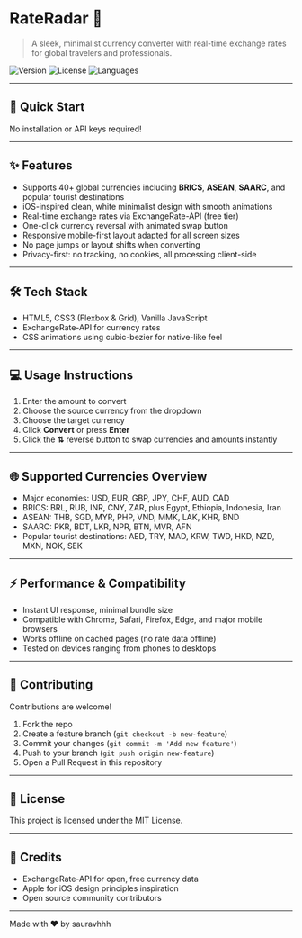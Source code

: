 # RateRadar 💱

> A sleek, minimalist currency converter with real-time exchange rates for global travelers and professionals.

![Version](https://img.shields.io/badge/version-1.0.0-blue.svg?style=flat-square)
![License](https://img.shields.io/badge/license-MIT-green.svg?style=flat-square)
![Languages](https://img.shields.io/badge/languages-HTML%20%7C%20CSS%20%7C%20JS-orange.svg?style=flat-square)

---

## 🚀 Quick Start


No installation or API keys required!

---

## ✨ Features

- Supports 40+ global currencies including **BRICS**, **ASEAN**, **SAARC**, and popular tourist destinations
- iOS-inspired clean, white minimalist design with smooth animations
- Real-time exchange rates via ExchangeRate-API (free tier)
- One-click currency reversal with animated swap button
- Responsive mobile-first layout adapted for all screen sizes
- No page jumps or layout shifts when converting
- Privacy-first: no tracking, no cookies, all processing client-side

---

## 🛠 Tech Stack

- HTML5, CSS3 (Flexbox & Grid), Vanilla JavaScript
- ExchangeRate-API for currency rates
- CSS animations using cubic-bezier for native-like feel

---

## 💻 Usage Instructions

1. Enter the amount to convert
2. Choose the source currency from the dropdown
3. Choose the target currency
4. Click **Convert** or press **Enter**
5. Click the **⇅** reverse button to swap currencies and amounts instantly

---

## 🌐 Supported Currencies Overview

- Major economies: USD, EUR, GBP, JPY, CHF, AUD, CAD
- BRICS: BRL, RUB, INR, CNY, ZAR, plus Egypt, Ethiopia, Indonesia, Iran
- ASEAN: THB, SGD, MYR, PHP, VND, MMK, LAK, KHR, BND
- SAARC: PKR, BDT, LKR, NPR, BTN, MVR, AFN
- Popular tourist destinations: AED, TRY, MAD, KRW, TWD, HKD, NZD, MXN, NOK, SEK

---

## ⚡ Performance & Compatibility

- Instant UI response, minimal bundle size
- Compatible with Chrome, Safari, Firefox, Edge, and major mobile browsers
- Works offline on cached pages (no rate data offline)
- Tested on devices ranging from phones to desktops

---

## 🤝 Contributing

Contributions are welcome!

1. Fork the repo
2. Create a feature branch (`git checkout -b new-feature`)
3. Commit your changes (`git commit -m 'Add new feature'`)
4. Push to your branch (`git push origin new-feature`)
5. Open a Pull Request in this repository

---

## 📄 License

This project is licensed under the MIT License.

---

## 🙏 Credits

- ExchangeRate-API for open, free currency data
- Apple for iOS design principles inspiration
- Open source community contributors

---

Made with ❤️ by sauravhhh
